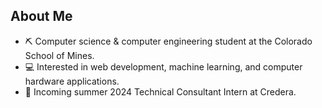 ## About Me
- ⛏️ Computer science & computer engineering student at the Colorado School of Mines.
- 💻 Interested in web development, machine learning, and computer hardware applications.
- 🚀 Incoming summer 2024 Technical Consultant Intern at Credera.

